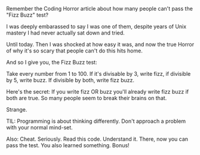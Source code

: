 Remember the Coding Horror article about how many people can't pass the "Fizz Buzz" test?

I was deeply embarassed to say I was one of them, despite years of Unix mastery I had never actually sat down and tried.

Until today. Then I was shocked at how easy it was, and now the true Horror of why it's so scary that people can't do this hits home.

And so I give you, the Fizz Buzz test:

Take every number from 1 to 100. If it's divisable by 3, write fizz, if divisible by 5, write buzz. If divisible by both, write fizz buzz.

Here's the secret: If you write fizz OR buzz you'll already write fizz buzz if both are true. So many people seem to break their brains on that.

Strange.

TIL: Programming is about thinking differently. Don't approach a problem with your normal mind-set. 

Also:  Cheat. Seriously. Read this code. Understand it. There, now you can pass the test. You also learned something. Bonus!


